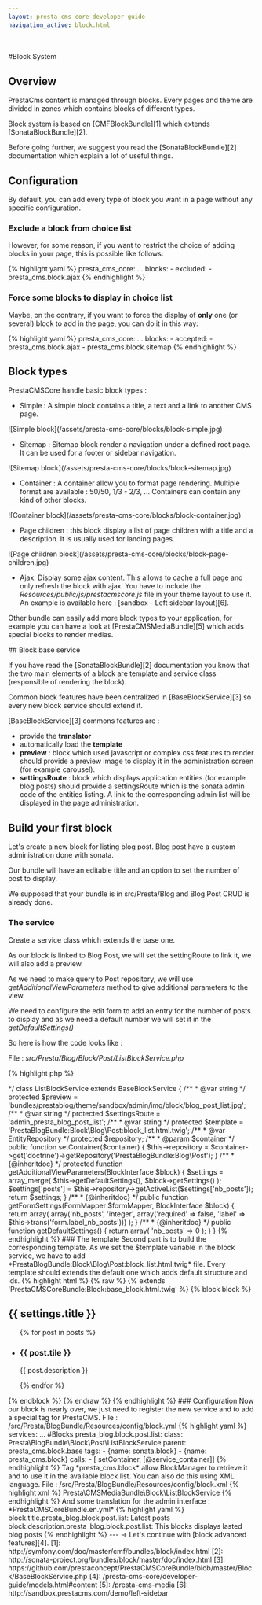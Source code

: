 ```yaml
---
layout: presta-cms-core-developer-guide
navigation_active: block.html

---
```


#Block System

## Overview

PrestaCms content is managed through blocks. Every pages and theme are divided in zones which contains blocks of different types.

Block system is based on [CMFBlockBundle][1] which extends [SonataBlockBundle][2].

Before going further, we suggest you read the [SonataBlockBundle][2] documentation which explain a lot of useful things.


## Configuration

By default, you can add every type of block you want in a page without any specific configuration.

### Exclude a block from choice list

However, for some reason, if you want to restrict the choice of adding blocks in your page, this is possible like follows:

{% highlight yaml %}
presta_cms_core:
    ...
    blocks:
        - excluded:
            - presta_cms.block.ajax
{% endhighlight %}

### Force some blocks to display in choice list

Maybe, on the contrary, if you want to force the display of **only** one (or several) block to add in the page, you can do it in this way:

{% highlight yaml %}
presta_cms_core:
    ...
    blocks:
        - accepted:
            - presta_cms.block.ajax
            - presta_cms.block.sitemap
{% endhighlight %}


## Block types

PrestaCMSCore handle basic block types :

-   Simple : A simple block contains a title, a text and a link to another CMS page.

<p class="center" markdown="1">
    ![Simple block](/assets/presta-cms-core/blocks/block-simple.jpg)
</p>

-   Sitemap : Sitemap block render a navigation under a defined root page. It can be used for a footer or sidebar navigation.

<p class="center" markdown="1">
    ![Sitemap block](/assets/presta-cms-core/blocks/block-sitemap.jpg)
</p>

-   Container : A container allow you to format page rendering.
Multiple format are available : 50/50, 1/3 - 2/3, ... Containers can contain any kind of other blocks.

<p class="center" markdown="1">
    ![Container block](/assets/presta-cms-core/blocks/block-container.jpg)
</p>

-   Page children : this block display a list of page children with a title and a description. It is usually used for
landing pages.

<p class="center" markdown="1">
    ![Page children block](/assets/presta-cms-core/blocks/block-page-children.jpg)
</p>

-   Ajax: Display some ajax content.
This allows to cache a full page and only refresh the block with ajax.
You have to include the *Resources/public/js/prestacmscore.js* file in your theme layout to use it.
An example is available here : [sandbox - Left sidebar layout][6].

Other bundle can easily add more block types to your application, for example you can have a look at [PrestaCMSMediaBundle][5]
which adds special blocks to render medias.


## Block base service

If you have read the [SonataBlockBundle][2] documentation you know that the two main elements of a block are template
and service class (responsible of rendering the block).

Common block features have been centralized in [BaseBlockService][3] so every new block service should extend it.

[BaseBlockService][3] commons features are :


-   provide the **translator**
-   automatically load the **template**
-   **preview** : block which used javascript or complex css features to render should provide a preview image to display it
in the administration screen (for example carousel).
-   **settingsRoute** : block which displays application entities (for example blog posts) should provide a settingsRoute which
is the sonata admin code of the entities listing.
A link to the corresponding admin list will be displayed in the page administration.


## Build your first block

Let's create a new block for listing blog post. Blog post have a custom administration done with sonata.

Our bundle will have an editable title and an option to set the number of post to display.

We supposed that your bundle is in src/Presta/Blog and Blog Post CRUD is already done.

### The service

Create a service class which extends the base one.

As our block is linked to Blog Post, we will set the settingRoute to link it, we will also add a preview.

As we need to make query to Post repository, we will use *getAdditionalViewParameters* method to give additional
parameters to the view.

We need to configure the edit form to add an entry for the number of posts to display and as we need a default number
we will set it in the *getDefaultSettings()*

So here is how the code looks like :

File : *src/Presta/Blog/Block/Post/ListBlockService.php*

{% highlight php %}
<?php
namespace Presta\Blog\Block\Post;

use Sonata\BlockBundle\Model\BlockInterface;
use Presta\CMSCoreBundle\Block\BaseBlockService;
use Doctrine\ORM\EntityRepository;

/**
 * @author Nicolas Bastien <nbastien@prestaconcept.net>
 */
class ListBlockService extends BaseBlockService
{
    /**
     * @var string
     */
    protected $preview = 'bundles/prestablog/theme/sandbox/admin/img/block/blog_post_list.jpg';

    /**
     * @var string
     */
    protected $settingsRoute = 'admin_presta_blog_post_list';

    /**
     * @var string
     */
    protected $template = 'PrestaBlogBundle:Block\Blog\Post:block_list.html.twig';

    /**
     * @var EntityRepository
     */
    protected $repository;

    /**
     * @param $container
     */
    public function setContainer($container)
    {
        $this->repository = $container->get('doctrine')->getRepository('PrestaBlogBundle:Blog\Post');
    }

    /**
     * {@inheritdoc}
     */
    protected function getAdditionalViewParameters(BlockInterface $block)
    {
        $settings = array_merge(
            $this->getDefaultSettings(),
            $block->getSettings()
        );

        $settings['posts'] = $this->repository->getActiveList($settings['nb_posts']);

        return $settings;
    }

    /**
     * {@inheritdoc}
     */
    public function getFormSettings(FormMapper $formMapper, BlockInterface $block)
    {
        return array(
            array('nb_posts', 'integer', array('required' => false, 'label' => $this->trans('form.label_nb_posts')))
        );
    }

    /**
     * {@inheritdoc}
     */
    public function getDefaultSettings()
    {
        return array(
            'nb_posts' => 0
        );
    }
}
{% endhighlight %}

### The template

Second part is to build the corresponding template.

As we set the $template variable in the block service, we have to add *PrestaBlogBundle:Block\Blog\Post:block_list.html.twig* file.

Every template should extends the default one which adds default structure and ids.

{% highlight html %}
{% raw %}
{% extends 'PrestaCMSCoreBundle:Block:base_block.html.twig' %}

{% block block %}
    <h2>{{ settings.title }}</h2>
    <ul id="post-list">
        {% for post in posts %}
            <li>
                <h3>{{ post.tile }}</h3>
                <p>{{ post.description }}</p>
            </li>
        {% endfor %}
    </ul>
{% endblock %}
{% endraw %}
{% endhighlight %}


### Configuration

Now our block is nearly over, we just need to register the new service and to add a special tag for PrestaCMS.

File : /src/Presta/BlogBundle/Resources/config/block.yml

{% highlight yaml %}
services:
    ...
    #Blocks
    presta_blog.block.post.list:
        class: Presta\BlogBundle\Block\Post\ListBlockService
        parent: presta_cms.block.base
        tags:
            - {name: sonata.block}
            - {name: presta_cms.block}
        calls:
            - [ setContainer, [@service_container]]
{% endhighlight %}

Tag *presta_cms.block* allow BlockManager to retrieve it and to use it in the available block list.

You can also do this using XML language.

File : /src/Presta/BlogBundle/Resources/config/block.xml

{% highlight xml %}
<container xmlns="http://symfony.com/schema/dic/services"
       xmlns:xsi="http://www.w3.org/2001/XMLSchema-instance"
       xsi:schemaLocation="http://symfony.com/schema/dic/services http://symfony.com/schema/dic/services/services-1.0.xsd">

    <parameters>
        <parameter key="presta_cms.block.list.class">Presta\CMSMediaBundle\Block\ListBlockService</parameter>
    </parameters>

    <services>
        <service id="presta_cms.block.list" class="%presta_cms.block.list.class%" parent="presta_cms.block.base">
            <tag name="sonata.block"/>
            <tag name="presta_cms.block"/>
        </service>
    </services>
</container>
{% endhighlight %}

And some translation for the admin interface : *PrestaCMSCoreBundle.en.yml*

{% highlight yaml %}
    block.title.presta_blog.block.post.list: Latest posts
    block.description.presta_blog.block.post.list: This blocks displays lasted blog posts
{% endhighlight %}

---
&rarr; Let's continue with [block advanced features][4].

[1]: http://symfony.com/doc/master/cmf/bundles/block/index.html
[2]: http://sonata-project.org/bundles/block/master/doc/index.html
[3]: https://github.com/prestaconcept/PrestaCMSCoreBundle/blob/master/Block/BaseBlockService.php
[4]: /presta-cms-core/developer-guide/models.html#content
[5]: /presta-cms-media
[6]: http://sandbox.prestacms.com/demo/left-sidebar

